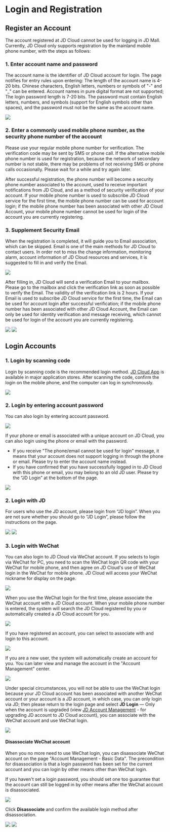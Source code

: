 # Login and Registration
## Register an Account
The account registered at JD Cloud cannot be used for logging in JD Mall. Currently, JD Cloud only supports registration by the mainland mobile phone number, with the steps as follows:

### 1. Enter account name and password
The account name is the identifier of JD Cloud account for login. The page notifies for entry rules upon entering:
The length of the account name is 4-20 bits. Chinese characters, English letters, numbers or symbols of "-" and "_" can be entered. Account names in pure digital format are not supported;
The login password length is 7-20 bits. The password must contain English letters, numbers, and symbols (support for English symbols other than spaces), and the password must not be the same as the account name.

![](../../../image/User/Account-Management/signin-and-signup/register1.PNG)

### 2. Enter a commonly used mobile phone number, as the security phone number of the account
Please use your regular mobile phone number for verification. The verification code may be sent by SMS or phone call. If the alternative mobile phone number is used for registration, because the network of secondary number is not stable, there may be problems of not receiving SMS or phone calls occasionally. Please wait for a while and try again later.

After successful registration, the phone number will become a security phone number associated to the account, used to receive important notifications from JD Cloud, and as a method of security verification of your account.
If your mobile phone number is used to subscribe JD Cloud service for the first time, the mobile phone number can be used for account login; if the mobile phone number has been associated with other JD Cloud Account, your mobile phone number cannot be used for login of the account you are currently registering.

### 3. Supplement Security Email
When the registration is completed, it will guide you to Email association, which can be skipped. Email is one of the main methods for JD Cloud to contact users. In order not to miss the change information, monitoring alarm, account information of JD Cloud resources and services, it is suggested to fill in and verify the Email.

![](../../../image/User/Account-Management/signin-and-signup/register4.png)

After filling in, JD Cloud will send a verification Email to your mailbox. Please go to the mailbox and click the verification link as soon as possible to verify the Email. The validity of the verification link is 2 hours. If your Email is used to subscribe JD Cloud service for the first time, the Email can be used for account login after successful verification; if the mobile phone number has been associated with other JD Cloud Account, the Email can only be used for identity verification and message receiving, which cannot be used for login of the account you are currently registering.

![](../../../image/User/Account-Management/signin-and-signup/register5.png)
![](../../../image/User/Account-Management/signin-and-signup/register6.PNG)

## Login Accounts

### 1. Login by scanning code
Login by scanning code is the recommended login method. [JD Cloud App](https://console.jdcloud.com/download) is available in major application stores. After scanning the code, confirm the login on the mobile phone, and the computer can log in synchronously.

![](../../../image/User/Account-Management/signin-and-signup/login1.png)

### 2. Login by entering account password
You can also login by entering account password.

![](../../../image/User/Account-Management/signin-and-signup/login2.png)

If your phone or email is associated with a unique account on JD Cloud, you can also login using the phone or email with the password.
* If you receive "The phone/email cannot be used for login" message, it means that your account does not support logging in through the phone or email. Please try to enter the account name instead.
* If you have confirmed that you have successfully logged in to JD Cloud with this phone or email, you may belong to an old JD user. Please try the “JD Login” at the bottom of the page.

![](../../../image/User/Account-Management/signin-and-signup/login4.png)

### 2. Login with JD
For users who use the JD account, please login from “JD login”. When you are not sure whether you should go to “JD Login”, please follow the instructions on the page.

![](../../../image/User/Account-Management/signin-and-signup/login3.png)
![](../../../image/User/Account-Management/signin-and-signup/login5.png)

### 3. Login with WeChat
You can also login to JD Cloud via WeChat account. If you selects to login via WeChat for PC, you need to scan the WeChat login QR code with your WeChat for mobile phone, and then agree on JD Cloud's use of WeChat login in the WeChat for mobile phone. JD Cloud will access your WeChat nickname for display on the page.

![](../../../image/User/Account-Mgmt/wechat-login1.PNG)

When you use the WeChat login for the first time, please associate the WeChat account with a JD Cloud account. When your mobile phone number is entered, the system will search the JD Cloud registered by you or automatically created a JD Cloud account for you.

![](../../../image/User/Account-Mgmt/wechat-login2.PNG)

If you have registered an account, you can select to associate with and login to this account.

![](../../../image/User/Account-Mgmt/wechat-login3.png)

If you are a new user, the system will automatically create an account for you. You can later view and manage the account in the "Account Management" center.

![](../../../image/User/Account-Mgmt/wechat-login6.PNG)

Under special circumstances, you will not be able to use the WeChat login because your JD Cloud account has been associated with another WeChat account or your account is a JD account, in which case, you can only login via JD; then please return to the login page and select **JD Login** — Only when the account is upgraded (view [JD Account Management](https://docs.jdcloud.com/cn/account-management/manage-jd-account) - for upgrading JD account to JD Cloud account), you can associate with the WeChat account and use WeChat login.

![](../../../image/User/Account-Mgmt/wechat-login4.png)

#### Disassociate WeChat account
When you no more need to use WeChat login, you can disassociate WeChat account on the page "Account Management - Basic Data". The precondition for disassociation is that a login password has been set for the current account and you can login by other means other than WeChat login.

If you haven't set a login password, you should set one too guarantee that the account can still be logged in by other means after the WeChat account is disassociated.

![](../../../image/User/Account-Mgmt/wechat-safe1.png)

Click **Disassociate** and confirm the available login method after disassociation.

![](../../../image/User/Account-Mgmt/wechat-baseinfo1.png)
![](../../../image/User/Account-Mgmt/wechat-baseinfo2.png)
